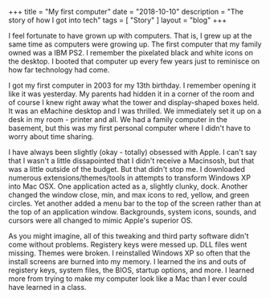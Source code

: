 +++
title = "My first computer"
date = "2018-10-10"
description = "The story of how I got into tech"
tags = [ "Story" ]
layout = "blog"
+++

I feel fortunate to have grown up with computers. That is, I grew up at the same time as computers were growing up. The first computer that my family owned was a IBM PS2. I remember the pixelated black and white icons on the desktop. I booted that computer up every few years just to reminisce on how far technology had come.

I got my first computer in 2003 for my 13th birthday. I remember opening it like it was yesterday. My parents had hidden it in a corner of the room and of course I knew right away what the tower and display-shaped boxes held. It was an eMachine desktop and I was thrilled. We immediately set it up on a desk in my room - printer and all. We had a family computer in the basement, but this was my first personal computer where I didn't have to worry about time sharing. 

I have always been slightly (okay - totally) obsessed with Apple. I can't say that I wasn't a little dissapointed that I didn't receive a Macinsosh, but that was a little outside of the budget. But that didn't stop me. I downloaded numerous extensions/themes/tools in attempts to transform Windows XP into Mac OSX. One application acted as a, slightly clunky, dock. Another changed the window close, min, and max icons to red, yellow, and green circles. Yet another added a menu bar to the top of the screen rather than at the top of an application window. Backgrounds, system icons, sounds, and cursors were all changed to mimic Apple's superior OS.

As you might imagine, all of this tweaking and third party software didn't come without problems. Registery keys were messed up. DLL files went missing. Themes were broken. I reinstalled Windows XP so often that the install screens are burned into my memory. I learned the ins and outs of registery keys, system files, the BIOS, startup options, and more. I learned more from trying to make my computer look like a Mac than I ever could have learned in a class.

